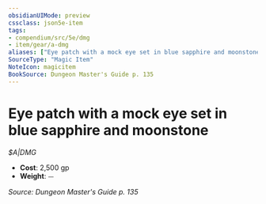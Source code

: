 ```yaml
---
obsidianUIMode: preview
cssclass: json5e-item
tags:
- compendium/src/5e/dmg
- item/gear/a-dmg
aliases: ["Eye patch with a mock eye set in blue sapphire and moonstone"]
SourceType: "Magic Item"
NoteIcon: magicitem
BookSource: Dungeon Master's Guide p. 135
---
```

# Eye patch with a mock eye set in blue sapphire and moonstone
*$A|DMG*  

- **Cost**: 2,500 gp
- **Weight**: ⏤

*Source: Dungeon Master's Guide p. 135*